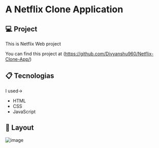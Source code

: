 
# A Netflix Clone Application

## 💻 Project

This is Netflix Web project

You can find this project at (https://github.com/Divyanshu960/Netflix-Clone-App/)

## 📋 Tecnologias 

I used->
- HTML
- CSS
- JavaScript
 
## 🎨 Layout

![image](https://user-images.githubusercontent.com/72182690/214788210-922db035-e743-439f-baeb-333cb7ffc217.png)
